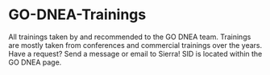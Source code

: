 # GO-DNEA-Trainings
All trainings taken by and recommended to the GO DNEA team. Trainings are mostly taken from conferences and commercial trainings over the years. Have a request? Send a message or email to Sierra! SID is located within the GO DNEA page.
